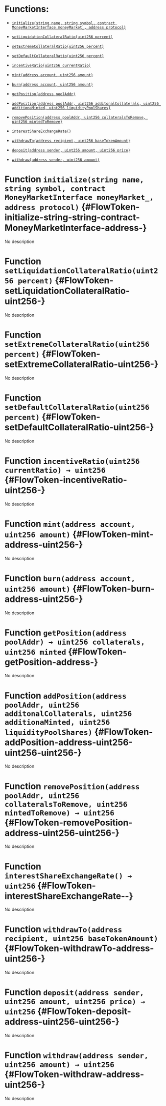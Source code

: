 # Functions:

- [`initialize(string name, string symbol, contract MoneyMarketInterface moneyMarket_, address protocol)`](#FlowToken-initialize-string-string-contract-MoneyMarketInterface-address-)

- [`setLiquidationCollateralRatio(uint256 percent)`](#FlowToken-setLiquidationCollateralRatio-uint256-)

- [`setExtremeCollateralRatio(uint256 percent)`](#FlowToken-setExtremeCollateralRatio-uint256-)

- [`setDefaultCollateralRatio(uint256 percent)`](#FlowToken-setDefaultCollateralRatio-uint256-)

- [`incentiveRatio(uint256 currentRatio)`](#FlowToken-incentiveRatio-uint256-)

- [`mint(address account, uint256 amount)`](#FlowToken-mint-address-uint256-)

- [`burn(address account, uint256 amount)`](#FlowToken-burn-address-uint256-)

- [`getPosition(address poolAddr)`](#FlowToken-getPosition-address-)

- [`addPosition(address poolAddr, uint256 additonalCollaterals, uint256 additionaMinted, uint256 liquidityPoolShares)`](#FlowToken-addPosition-address-uint256-uint256-uint256-)

- [`removePosition(address poolAddr, uint256 collateralsToRemove, uint256 mintedToRemove)`](#FlowToken-removePosition-address-uint256-uint256-)

- [`interestShareExchangeRate()`](#FlowToken-interestShareExchangeRate--)

- [`withdrawTo(address recipient, uint256 baseTokenAmount)`](#FlowToken-withdrawTo-address-uint256-)

- [`deposit(address sender, uint256 amount, uint256 price)`](#FlowToken-deposit-address-uint256-uint256-)

- [`withdraw(address sender, uint256 amount)`](#FlowToken-withdraw-address-uint256-)

# Function `initialize(string name, string symbol, contract MoneyMarketInterface moneyMarket_, address protocol)` {#FlowToken-initialize-string-string-contract-MoneyMarketInterface-address-}

No description

# Function `setLiquidationCollateralRatio(uint256 percent)` {#FlowToken-setLiquidationCollateralRatio-uint256-}

No description

# Function `setExtremeCollateralRatio(uint256 percent)` {#FlowToken-setExtremeCollateralRatio-uint256-}

No description

# Function `setDefaultCollateralRatio(uint256 percent)` {#FlowToken-setDefaultCollateralRatio-uint256-}

No description

# Function `incentiveRatio(uint256 currentRatio) → uint256` {#FlowToken-incentiveRatio-uint256-}

No description

# Function `mint(address account, uint256 amount)` {#FlowToken-mint-address-uint256-}

No description

# Function `burn(address account, uint256 amount)` {#FlowToken-burn-address-uint256-}

No description

# Function `getPosition(address poolAddr) → uint256 collaterals, uint256 minted` {#FlowToken-getPosition-address-}

No description

# Function `addPosition(address poolAddr, uint256 additonalCollaterals, uint256 additionaMinted, uint256 liquidityPoolShares)` {#FlowToken-addPosition-address-uint256-uint256-uint256-}

No description

# Function `removePosition(address poolAddr, uint256 collateralsToRemove, uint256 mintedToRemove) → uint256` {#FlowToken-removePosition-address-uint256-uint256-}

No description

# Function `interestShareExchangeRate() → uint256` {#FlowToken-interestShareExchangeRate--}

No description

# Function `withdrawTo(address recipient, uint256 baseTokenAmount)` {#FlowToken-withdrawTo-address-uint256-}

No description

# Function `deposit(address sender, uint256 amount, uint256 price) → uint256` {#FlowToken-deposit-address-uint256-uint256-}

No description

# Function `withdraw(address sender, uint256 amount) → uint256` {#FlowToken-withdraw-address-uint256-}

No description
